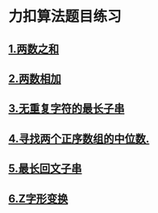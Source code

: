 # 力扣算法题目练习
## [1.两数之和](https://github.com/userZheng686/leetcode-algorithm-exercise/blob/master/1.%E4%B8%A4%E6%95%B0%E4%B9%8B%E5%92%8C.js)

## [2.两数相加](https://github.com/userZheng686/leetcode-algorithm-exercise/blob/master/2.%E4%B8%A4%E6%95%B0%E7%9B%B8%E5%8A%A0.js)

## [3.无重复字符的最长子串](https://github.com/userZheng686/leetcode-algorithm-exercise/blob/master/3.%E6%97%A0%E9%87%8D%E5%A4%8D%E5%AD%97%E7%AC%A6%E7%9A%84%E6%9C%80%E9%95%BF%E5%AD%90%E4%B8%B2.js)

## [4.寻找两个正序数组的中位数.]()

## [5.最长回文子串]()

## [6.Z字形变换]()